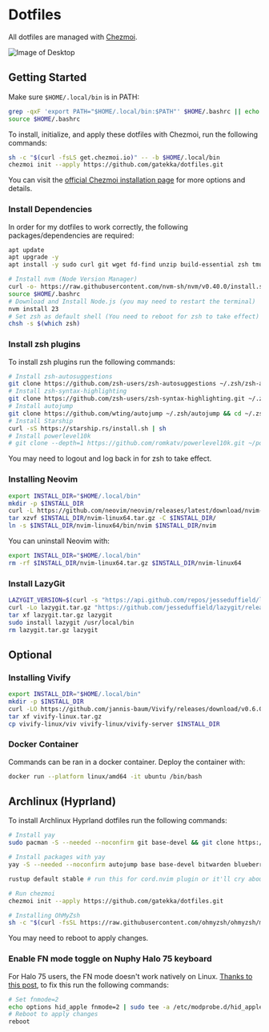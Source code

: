 # Dotfiles

All dotfiles are managed with [Chezmoi](https://chezmoi.io).

![Image of Desktop](https://i.imgur.com/Tx1Psc3.png)

## Getting Started

Make sure `$HOME/.local/bin` is in PATH:

```bash
grep -qxF 'export PATH="$HOME/.local/bin:$PATH"' $HOME/.bashrc || echo 'export PATH="$HOME/.local/bin:$PATH"' >> $HOME/.bashrc
source $HOME/.bashrc
```

To install, initialize, and apply these dotfiles with Chezmoi, run the following commands:
```bash
sh -c "$(curl -fsLS get.chezmoi.io)" -- -b $HOME/.local/bin
chezmoi init --apply https://github.com/gatekka/dotfiles.git
```
You can visit the [official Chezmoi installation page](https://chezmoi.io/install) for more options and details.

### Install Dependencies

In order for my dotfiles to work correctly, the following packages/dependencies are required:

```bash
apt update
apt upgrade -y
apt install -y sudo curl git wget fd-find unzip build-essential zsh tmux

# Install nvm (Node Version Manager)
curl -o- https://raw.githubusercontent.com/nvm-sh/nvm/v0.40.0/install.sh | bash
source $HOME/.bashrc
# Download and Install Node.js (you may need to restart the terminal)
nvm install 23
# Set zsh as default shell (You need to reboot for zsh to take effect)
chsh -s $(which zsh)
```

### Install zsh plugins

To install zsh plugins run the following commands:

```bash
# Install zsh-autosuggestions
git clone https://github.com/zsh-users/zsh-autosuggestions ~/.zsh/zsh-autosuggestions
# Install zsh-syntax-highlighting
git clone https://github.com/zsh-users/zsh-syntax-highlighting.git ~/.zsh/zsh-syntax-highlighting
# Install autojump
git clone https://github.com/wting/autojump ~/.zsh/autojump && cd ~/.zsh/autojump/ && ./install.py
# Install Starship
curl -sS https://starship.rs/install.sh | sh
# Install powerlevel10k
# git clone --depth=1 https://github.com/romkatv/powerlevel10k.git ~/powerlevel10k
```

You may need to logout and log back in for zsh to take effect.

### Installing Neovim

```bash
export INSTALL_DIR="$HOME/.local/bin"
mkdir -p $INSTALL_DIR
curl -L https://github.com/neovim/neovim/releases/latest/download/nvim-linux64.tar.gz -o $INSTALL_DIR/nvim-linux64.tar.gz
tar xzvf $INSTALL_DIR/nvim-linux64.tar.gz -C $INSTALL_DIR/
ln -s $INSTALL_DIR/nvim-linux64/bin/nvim $INSTALL_DIR/nvim
```

You can uninstall Neovim with:

```bash
export INSTALL_DIR="$HOME/.local/bin"
rm -rf $INSTALL_DIR/nvim-linux64.tar.gz $INSTALL_DIR/nvim-linux64
```

### Install LazyGit

```bash
LAZYGIT_VERSION=$(curl -s "https://api.github.com/repos/jesseduffield/lazygit/releases/latest" | grep -Po '"tag_name": "v\K[^"]*')
curl -Lo lazygit.tar.gz "https://github.com/jesseduffield/lazygit/releases/latest/download/lazygit_${LAZYGIT_VERSION}_Linux_x86_64.tar.gz"
tar xf lazygit.tar.gz lazygit
sudo install lazygit /usr/local/bin
rm lazygit.tar.gz lazygit
```

## Optional

### Installing Vivify

```bash
export INSTALL_DIR="$HOME/.local/bin"
mkdir -p $INSTALL_DIR
curl -LO https://github.com/jannis-baum/Vivify/releases/download/v0.6.0/vivify-linux.tar.gz
tar xf vivify-linux.tar.gz
cp vivify-linux/viv vivify-linux/vivify-server $INSTALL_DIR
```

### Docker Container

Commands can be ran in a docker container. Deploy the container with:

```bash
docker run --platform linux/amd64 -it ubuntu /bin/bash
```

## Archlinux (Hyprland)

To install Archlinux Hyprland dotfiles run the following commands:
```bash
# Install yay
sudo pacman -S --needed --noconfirm git base-devel && git clone https://aur.archlinux.org/yay.git && cd yay && makepkg -si

# Install packages with yay
yay -S --needed --noconfirm autojump base base-devel bitwarden blueberry btop cava chezmoi dunst fastfetch ffmpeg4.4 ffmpegthumbnailer firefox git go hypridle hyprland hyprlock hyprpaper hyprpolkitagent-git hyprshade hyprshot hyprutils-git hyprwall inotify-tools iwgtk kitty lazygit linux linux-firmware losslesscut-bin mpv nemo neovide neovim networkmanager noto-fonts noto-fonts-emoji noto-fonts-extra npm ntfs-3g nvidia nwg-look obs-studio pavucontrol pipewire pipewire-alsa pipewire-audio pipewire-pulse pnpm python-pywal qt5-wayland qview reflector ripgrep rofi-wayland rose-pine-cursor spotify-launcher starship stremio timeshift tmux unzip vesktop vim waybar wget wl-clipboard wlogout xdg-desktop-portal-hyprland xdg-utils xorg-xev xorg-xhost yay yay-debug zsh zsh-autosuggestions zsh-syntax-highlighting

rustup default stable # run this for cord.nvim plugin or it'll cry about not building properly

# Run chezmoi
chezmoi init --apply https://github.com/gatekka/dotfiles.git

# Installing OhMyZsh
sh -c "$(curl -fsSL https://raw.githubusercontent.com/ohmyzsh/ohmyzsh/master/tools/install.sh)"
```
You may need to reboot to apply changes.

### Enable FN mode toggle on Nuphy Halo 75 keyboard

For Halo 75 users, the FN mode doesn't work natively on Linux. [Thanks to this post](https://www.reddit.com/r/NuPhy/comments/1dyjkqy/comment/lc9i17p/), to fix this run the following commands: 
```bash
# Set fnmode=2
echo options hid_apple fnmode=2 | sudo tee -a /etc/modprobe.d/hid_apple.conf
# Reboot to apply changes
reboot
```
